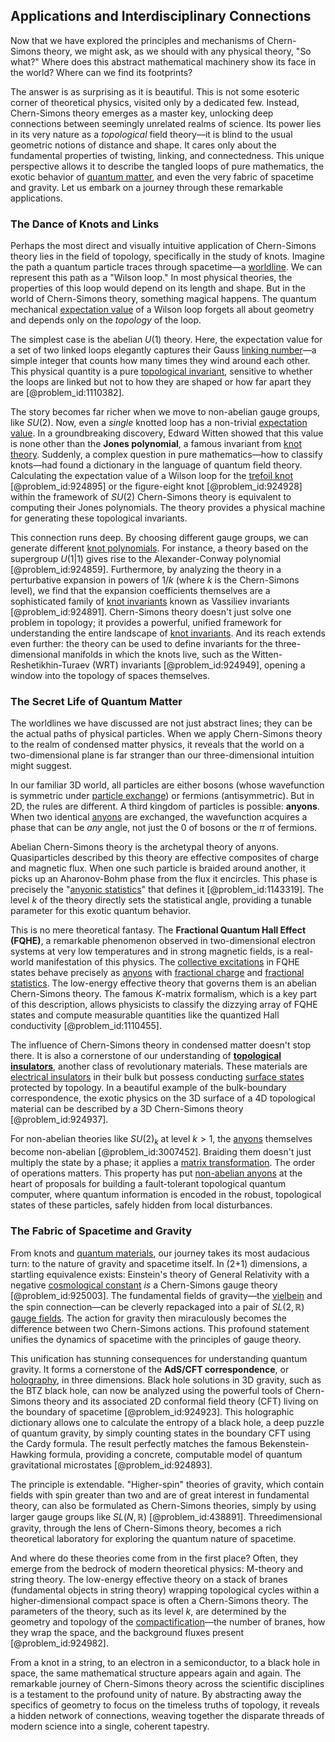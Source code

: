 ## Applications and Interdisciplinary Connections

Now that we have explored the principles and mechanisms of Chern-Simons theory, we might ask, as we should with any physical theory, "So what?" Where does this abstract mathematical machinery show its face in the world? Where can we find its footprints?

The answer is as surprising as it is beautiful. This is not some esoteric corner of theoretical physics, visited only by a dedicated few. Instead, Chern-Simons theory emerges as a master key, unlocking deep connections between seemingly unrelated realms of science. Its power lies in its very nature as a *topological* field theory—it is blind to the usual geometric notions of distance and shape. It cares only about the fundamental properties of twisting, linking, and connectedness. This unique perspective allows it to describe the tangled loops of pure mathematics, the exotic behavior of [quantum matter](@article_id:161610), and even the very fabric of spacetime and gravity. Let us embark on a journey through these remarkable applications.

### The Dance of Knots and Links

Perhaps the most direct and visually intuitive application of Chern-Simons theory lies in the field of topology, specifically in the study of knots. Imagine the path a quantum particle traces through spacetime—a [worldline](@article_id:198542). We can represent this path as a "Wilson loop." In most physical theories, the properties of this loop would depend on its length and shape. But in the world of Chern-Simons theory, something magical happens. The quantum mechanical [expectation value](@article_id:150467) of a Wilson loop forgets all about geometry and depends only on the *topology* of the loop.

The simplest case is the abelian $U(1)$ theory. Here, the expectation value for a set of two linked loops elegantly captures their Gauss [linking number](@article_id:267716)—a simple integer that counts how many times they wind around each other. This physical quantity is a pure [topological invariant](@article_id:141534), sensitive to whether the loops are linked but not to how they are shaped or how far apart they are [@problem_id:1110382].

The story becomes far richer when we move to non-abelian gauge groups, like $SU(2)$. Now, even a *single* knotted loop has a non-trivial [expectation value](@article_id:150467). In a groundbreaking discovery, Edward Witten showed that this value is none other than the **Jones polynomial**, a famous invariant from [knot theory](@article_id:140667). Suddenly, a complex question in pure mathematics—how to classify knots—had found a dictionary in the language of quantum field theory. Calculating the expectation value of a Wilson loop for the [trefoil knot](@article_id:265793) [@problem_id:924895] or the figure-eight knot [@problem_id:924928] within the framework of $SU(2)$ Chern-Simons theory is equivalent to computing their Jones polynomials. The theory provides a physical machine for generating these topological invariants.

This connection runs deep. By choosing different gauge groups, we can generate different [knot polynomials](@article_id:139588). For instance, a theory based on the supergroup $U(1|1)$ gives rise to the Alexander-Conway polynomial [@problem_id:924859]. Furthermore, by analyzing the theory in a perturbative expansion in powers of $1/k$ (where $k$ is the Chern-Simons level), we find that the expansion coefficients themselves are a sophisticated family of [knot invariants](@article_id:157221) known as Vassiliev invariants [@problem_id:924891]. Chern-Simons theory doesn't just solve one problem in topology; it provides a powerful, unified framework for understanding the entire landscape of [knot invariants](@article_id:157221). And its reach extends even
further: the theory can be used to define invariants for the three-dimensional manifolds in which the knots live, such as the Witten-Reshetikhin-Turaev (WRT) invariants [@problem_id:924949], opening a window into the topology of spaces themselves.

### The Secret Life of Quantum Matter

The worldlines we have discussed are not just abstract lines; they can be the actual paths of physical particles. When we apply Chern-Simons theory to the realm of condensed matter physics, it reveals that the world on a two-dimensional plane is far stranger than our three-dimensional intuition might suggest.

In our familiar 3D world, all particles are either bosons (whose wavefunction is symmetric under [particle exchange](@article_id:154416)) or fermions (antisymmetric). But in 2D, the rules are different. A third kingdom of particles is possible: **anyons**. When two identical [anyons](@article_id:143259) are exchanged, the wavefunction acquires a phase that can be *any* angle, not just the $0$ of bosons or the $\pi$ of fermions.

Abelian Chern-Simons theory is the archetypal theory of anyons. Quasiparticles described by this theory are effective composites of charge and magnetic flux. When one such particle is braided around another, it picks up an Aharonov-Bohm phase from the flux it encircles. This phase is precisely the "[anyonic statistics](@article_id:145318)" that defines it [@problem_id:1143319]. The level $k$ of the theory directly sets the statistical angle, providing a tunable parameter for this exotic quantum behavior.

This is no mere theoretical fantasy. The **Fractional Quantum Hall Effect (FQHE)**, a remarkable phenomenon observed in two-dimensional electron systems at very low temperatures and in strong magnetic fields, is a real-world manifestation of this physics. The [collective excitations](@article_id:144532) in FQHE states behave precisely as [anyons](@article_id:143259) with [fractional charge](@article_id:142402) and [fractional statistics](@article_id:146049). The low-energy effective theory that governs them is an abelian Chern-Simons theory. The famous $K$-matrix formalism, which is a key part of this description, allows physicists to classify the dizzying array of FQHE states and compute measurable quantities like the quantized Hall conductivity [@problem_id:1110455].

The influence of Chern-Simons theory in condensed matter doesn't stop there. It is also a cornerstone of our understanding of **[topological insulators](@article_id:137340)**, another class of revolutionary materials. These materials are [electrical insulators](@article_id:187919) in their bulk but possess conducting [surface states](@article_id:137428) protected by topology. In a beautiful example of the bulk-boundary correspondence, the exotic physics on the 3D surface of a 4D topological material can be described by a 3D Chern-Simons theory [@problem_id:924937].

For non-abelian theories like $SU(2)_k$ at level $k>1$, the [anyons](@article_id:143259) themselves become non-abelian [@problem_id:3007452]. Braiding them doesn't just multiply the state by a phase; it applies a [matrix transformation](@article_id:151128). The order of operations matters. This property has put [non-abelian anyons](@article_id:136446) at the heart of proposals for building a fault-tolerant topological quantum computer, where quantum information is encoded in the robust, topological states of these particles, safely hidden from local disturbances.

### The Fabric of Spacetime and Gravity

From knots and [quantum materials](@article_id:136247), our journey takes its most audacious turn: to the nature of gravity and spacetime itself. In (2+1) dimensions, a startling equivalence exists: Einstein's theory of General Relativity with a negative [cosmological constant](@article_id:158803) *is* a Chern-Simons gauge theory [@problem_id:925003]. The fundamental fields of gravity—the [vielbein](@article_id:160083) and the spin connection—can be cleverly repackaged into a pair of $SL(2,\mathbb{R})$ [gauge fields](@article_id:159133). The action for gravity then miraculously becomes the difference between two Chern-Simons actions. This profound statement unifies the dynamics of spacetime with the principles of gauge theory.

This unification has stunning consequences for understanding quantum gravity. It forms a cornerstone of the **AdS/CFT correspondence**, or [holography](@article_id:136147), in three dimensions. Black hole solutions in 3D gravity, such as the BTZ black hole, can now be analyzed using the powerful tools of Chern-Simons theory and its associated 2D conformal field theory (CFT) living on the boundary of spacetime [@problem_id:924923]. This holographic dictionary allows one to calculate the entropy of a black hole, a deep puzzle of quantum gravity, by simply counting states in the boundary CFT using the Cardy formula. The result perfectly matches the famous Bekenstein-Hawking formula, providing a concrete, computable model of quantum gravitational microstates [@problem_id:924893].

The principle is extendable. "Higher-spin" theories of gravity, which contain fields with spin greater than two and are of great interest in fundamental theory, can also be formulated as Chern-Simons theories, simply by using larger gauge groups like $SL(N,\mathbb{R})$ [@problem_id:438891]. Threedimensional gravity, through the lens of Chern-Simons theory, becomes a rich theoretical laboratory for exploring the quantum nature of spacetime.

And where do these theories come from in the first place? Often, they emerge from the bedrock of modern theoretical physics: M-theory and string theory. The low-energy effective theory on a stack of branes (fundamental objects in string theory) wrapping topological cycles within a higher-dimensional compact space is often a Chern-Simons theory. The parameters of the theory, such as its level $k$, are determined by the geometry and topology of the [compactification](@article_id:150024)—the number of branes, how they wrap the space, and the background fluxes present [@problem_id:924982].

From a knot in a string, to an electron in a semiconductor, to a black hole in space, the same mathematical structure appears again and again. The remarkable journey of Chern-Simons theory across the scientific disciplines is a testament to the profound unity of nature. By abstracting away the specifics of geometry to focus on the timeless truths of topology, it reveals a hidden network of connections, weaving together the disparate threads of modern science into a single, coherent tapestry.